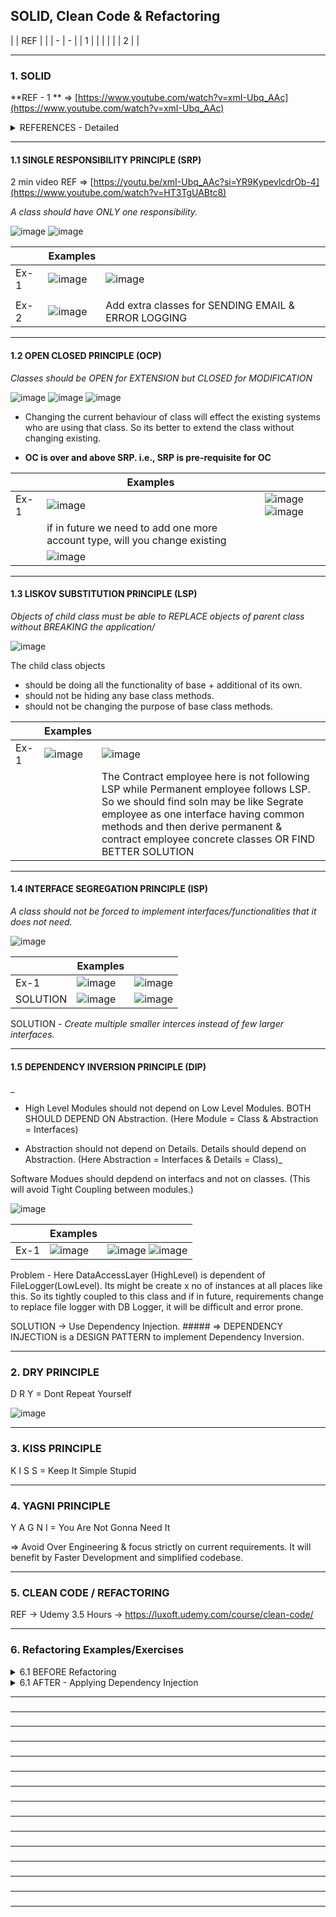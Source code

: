 ## SOLID, Clean Code & Refactoring

| | REF | |
| - | - |
| 1 |  |
|   |    |
| 2 |    |

---------------------------------------------
### 1. SOLID

**REF - 1 ** =>  [https://www.youtube.com/watch?v=xmI-Ubq_AAc](https://www.youtube.com/watch?v=xmI-Ubq_AAc)

<details>
  <summary> REFERENCES - Detailed </summary>

| REF | |
| - | - |
| 1 | https://github.com/ashishps1/awesome-low-level-design/  |
|   | ![image](https://github.com/user-attachments/assets/0ab6c245-95d2-461c-8f94-c6fc55184fb9)   |
| 2 | https://www.youtube.com/watch?v=XI7zep97c-Y&list=PL6W8uoQQ2c61X_9e6Net0WdYZidm7zooW&index=2 |
|   | https://luxoft.udemy.com/course/system_design_lld_hld/learn/lecture/41932768#overview       | 
</details>

---------------------------------------------
#### 1.1 SINGLE  RESPONSIBILITY  PRINCIPLE  (SRP)
2 min video REF => [https://youtu.be/xmI-Ubq_AAc?si=YR9KypevlcdrOb-4](https://www.youtube.com/watch?v=HT3TgUABtc8)

_A class should have ONLY one responsibility._

![image](https://github.com/user-attachments/assets/e86762e1-097a-4e9c-b811-e520568ad392)
![image](https://github.com/user-attachments/assets/50988b60-5424-42cc-9a05-b7ca09c9c300)

| | Examples | |  
| - | - | - |
| Ex-1 | ![image](https://github.com/user-attachments/assets/266326db-1499-4780-bece-de2edd8e2fc8) | ![image](https://github.com/user-attachments/assets/e4abbd0f-643e-41be-a2a0-268a94a1903a) |
|      |    | |
| Ex-2 | ![image](https://github.com/user-attachments/assets/8f058d0b-5346-4390-b968-f00b3e02ea4a) |  Add extra classes for SENDING EMAIL & ERROR LOGGING  |

---------------------------------------------
#### 1.2 OPEN  CLOSED  PRINCIPLE  (OCP)

_Classes should be OPEN for EXTENSION but CLOSED for MODIFICATION_

![image](https://github.com/user-attachments/assets/45e96fd4-84b0-4728-868c-01fa72ad5f84)
![image](https://github.com/user-attachments/assets/179eedea-5cd2-41fc-b2fb-b61243577fe3)
![image](https://github.com/user-attachments/assets/6a4c8a1d-d19c-4232-8485-ddc78a144cd7)

* Changing the current behaviour of class will effect the existing systems who are using that class.
  So its better to extend the class without changing existing.
  
* **OC is over and above SRP. i.e., SRP is pre-requisite for OC**

| | Examples | |  
| - | - | - |
| Ex-1 | ![image](https://github.com/user-attachments/assets/56874d0c-ea1c-4cc5-ad3c-3250467890a7) | ![image](https://github.com/user-attachments/assets/6c0a5de0-a4b9-4bdd-855d-b288a31dcc88) ![image](https://github.com/user-attachments/assets/f157bde0-98bb-49dd-b729-f31f69481777) |
| | if in future we need to add one more account type, will you change existing | |
| | ![image](https://github.com/user-attachments/assets/7746bf22-7ae2-46a1-843a-757c05235503) | |

---------------------------------------------
#### 1.3  LISKOV  SUBSTITUTION  PRINCIPLE  (LSP)

_Objects of child class must be able to REPLACE objects of parent class without BREAKING the application/_

![image](https://github.com/user-attachments/assets/a6c029a2-f955-447d-a5b0-0d7ad6095ae5)

The child class objects 
- should be doing all the functionality of base + additional of its own.
- should not be hiding any base class methods.
- should not be changing the purpose of base class methods.

| | Examples | |  
| - | - | - |
| Ex-1 | ![image](https://github.com/user-attachments/assets/cecf21eb-f20f-413b-8511-d188c4ade20b) | ![image](https://github.com/user-attachments/assets/0aa63d3a-566f-4e03-8736-0439ced088dd)  | 
| | | The Contract employee here is not following LSP while Permanent employee follows LSP. So we should find soln may be like Segrate employee as one interface having common methods and then derive permanent & contract employee concrete classes OR FIND BETTER SOLUTION | 

---------------------------------------------
#### 1.4  INTERFACE  SEGREGATION  PRINCIPLE  (ISP)

_A class should not be forced to implement interfaces/functionalities that it does not need._

![image](https://github.com/user-attachments/assets/f0ee45ce-ef6a-4c0e-b086-a3ba2a5a653a)

| | Examples | |  
| - | - | - |
| Ex-1 |  ![image](https://github.com/user-attachments/assets/27ee87cb-bc65-4984-8fac-d8076b878d9f)  | ![image](https://github.com/user-attachments/assets/de1e3542-55c5-4586-af69-7faf847410a9) | 
| SOLUTION | ![image](https://github.com/user-attachments/assets/cdb9b1ff-d9ae-472a-8ed8-5f614e619325) | ![image](https://github.com/user-attachments/assets/51be3e04-ba61-4f54-85d4-281ceef7be8b) |

SOLUTION - _Create multiple smaller interces instead of few larger interfaces._

---------------------------------------------
#### 1.5  DEPENDENCY  INVERSION  PRINCIPLE  (DIP)
_
* High Level Modules should not depend on Low Level Modules. BOTH SHOULD DEPEND ON Abstraction.
    (Here   Module = Class     &    Abstraction = Interfaces)
  
* Abstraction should not depend on Details. Details should depend on Abstraction.
  (Here     Abstraction = Interfaces     &   Details = Class)_

Software Modues should depdend on interfacs and not on classes. 
(This will avoid Tight Coupling between modules.)

![image](https://github.com/user-attachments/assets/57aff294-d06e-415f-93c1-fdd1adf97c29)

| | Examples | |  
| - | - | - |
| Ex-1 | ![image](https://github.com/user-attachments/assets/ce2a69de-e263-494a-a6db-eaf67dce7959)   |  ![image](https://github.com/user-attachments/assets/d5e1a586-bc78-44b7-affc-879a42e52e95) ![image](https://github.com/user-attachments/assets/4ba65625-469e-473e-ab21-a721a1663af9)   |

Problem - Here DataAccessLayer (HighLevel) is dependent of FileLogger(LowLevel). Its might be create x no of instances at all places like this. So its tightly coupled to this class and if in future, requirements change to replace file logger with DB Logger, it will be difficult and error prone.

SOLUTION -> Use Dependency Injection. 
            ##### => DEPENDENCY INJECTION is a DESIGN PATTERN to implement Dependency Inversion.

---------------------------------------------
### 2. DRY PRINCIPLE

D R Y = Dont Repeat Yourself

![image](https://github.com/user-attachments/assets/ce5b2117-12f5-4f65-a4b1-9ce904c392f1)

---------------------------------------------
### 3. KISS PRINCIPLE

K I S S = Keep It Simple Stupid

---------------------------------------------
### 4. YAGNI PRINCIPLE

Y A G N I = You Are Not Gonna Need It 
  
  => Avoid Over Engineering & focus strictly on current requirements. It will benefit by Faster Development and simplified codebase.

---------------------------------------------
### 5. CLEAN CODE / REFACTORING 

REF -> Udemy 3.5 Hours -> https://luxoft.udemy.com/course/clean-code/

---------------------------------------------
### 6. Refactoring Examples/Exercises

<details>
  <summary> 6.1 BEFORE Refactoring</summary>
  
    ![image](https://github.com/user-attachments/assets/54a2497d-67d7-4c6f-b150-6ea5b8403684)
    
</details>

<details>
  <summary> 6.1 AFTER - Applying Dependency Injection</summary>
  
    ![image](https://github.com/user-attachments/assets/cbd0822c-ae30-424e-84d6-e7d8c3ede03e)
    
</details>

---------------------------------------------
### 

---------------------------------------------
### 

---------------------------------------------
### 

---------------------------------------------
### 

---------------------------------------------
### 

---------------------------------------------
### 

---------------------------------------------
### 

---------------------------------------------
### 

---------------------------------------------
### 

---------------------------------------------
### 

---------------------------------------------
### 

---------------------------------------------
### 

---------------------------------------------
### 

---------------------------------------------
### 

---------------------------------------------
